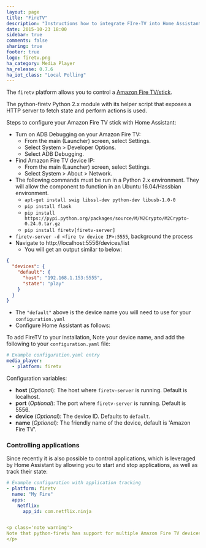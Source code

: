 ```yaml
---
layout: page
title: "FireTV"
description: "Instructions how to integrate FIre-TV into Home Assistant."
date: 2015-10-23 18:00
sidebar: true
comments: false
sharing: true
footer: true
logo: firetv.png
ha_category: Media Player
ha_release: 0.7.6
ha_iot_class: "Local Polling"
---
```



The `firetv` platform allows you to control a [Amazon Fire TV/stick](http://www.amazon.com/Amazon-DV83YW-Fire-TV/dp/B00U3FPN4U).

The python-firetv Python 2.x module with its helper script that exposes a HTTP server to fetch state and perform actions is used.

Steps to configure your Amazon Fire TV stick with Home Assistant:

- Turn on ADB Debugging on your Amazon Fire TV:
  - From the main (Launcher) screen, select Settings.
  - Select System > Developer Options.
  - Select ADB Debugging.
- Find Amazon Fire TV device IP:
  - From the main (Launcher) screen, select Settings.
  - Select System > About > Network.
- The following commands must be run in a Python 2.x environment. They will allow the component to function in an Ubuntu 16.04/Hassbian environment.
  - `apt-get install swig libssl-dev python-dev libusb-1.0-0`
  - `pip install flask`
  - `pip install https://pypi.python.org/packages/source/M/M2Crypto/M2Crypto-0.24.0.tar.gz`
  - `pip install firetv[firetv-server]`
- `firetv-server -d <fire tv device IP>:5555`, background the process
- Navigate to http://localhost:5556/devices/list
  - You will get an output similar to below:
```json
{
  "devices": {
    "default": {
      "host": "192.168.1.153:5555", 
      "state": "play"
    }
  }
}
```
- The `"default"` above is the device name you will need to use for your `configuration.yaml` 
- Configure Home Assistant as follows:

To add FireTV to your installation, Note your device name, and add the following to your `configuration.yaml` file:

```yaml
# Example configuration.yaml entry
media_player:
  - platform: firetv
```

Configuration variables:

- **host** (*Optional*): The host where `firetv-server` is running. Default is localhost.
- **port** (*Optional*): The port where `firetv-server` is running. Default is 5556.
- **device** (*Optional*): The device ID. Defaults to `default`.
- **name** (*Optional*): The friendly name of the device, default is 'Amazon Fire TV'.

### Controlling applications ###

Since recently it is also possible to control applications, which is leveraged by Home Assistant by allowing you to start and stop applications, as well as track their state:

```yaml
# Example configuration with application tracking
- platform: firetv
  name: "My Fire"
  apps:
    Netflix:
      app_id: com.netflix.ninja


<p class='note warning'>
Note that python-firetv has support for multiple Amazon Fire TV devices. If you have more than one configured, be sure to specify the device ID in `device`. Run `firetv-server -h` and/or view the source for complete capabilities.
</p>

